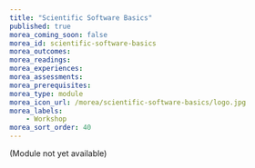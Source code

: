 ```yaml
---
title: "Scientific Software Basics"
published: true
morea_coming_soon: false
morea_id: scientific-software-basics
morea_outcomes:
morea_readings:
morea_experiences:
morea_assessments:
morea_prerequisites:
morea_type: module
morea_icon_url: /morea/scientific-software-basics/logo.jpg
morea_labels:
    - Workshop
morea_sort_order: 40
---
```


(Module not yet available)

